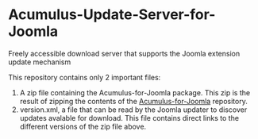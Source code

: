 Acumulus-Update-Server-for-Joomla
=================================
Freely accessible download server that supports the Joomla extension update mechanism

This repository contains only 2 important files:
1. A zip file containing the Acumulus-for-Joomla package. This zip is the result of zipping the contents of the [Acumulus-for-Joomla](https://github.com/SIELOnline/Acumulus-for-Joomla) repository.
2. version.xml, a file that can be read by the Joomla updater to discover updates avalable for download. This file contains direct links to the different versions of the zip file above.

